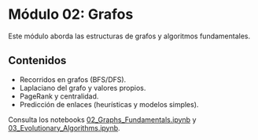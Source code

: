 # Módulo 02: Grafos

Este módulo aborda las estructuras de grafos y algoritmos fundamentales.

## Contenidos

- Recorridos en grafos (BFS/DFS).
- Laplaciano del grafo y valores propios.
- PageRank y centralidad.
- Predicción de enlaces (heurísticas y modelos simples).

Consulta los notebooks [02_Graphs_Fundamentals.ipynb](../../notebooks/02_Graphs_Fundamentals.ipynb) y [03_Evolutionary_Algorithms.ipynb](../../notebooks/03_Evolutionary_Algorithms.ipynb).
